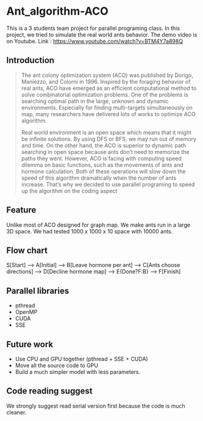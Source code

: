 

# Ant_algorithm-ACO
This is a 3 students team project for parallel programing class. In this project, we tried to simulate the real world ants behavior. 
The demo video is on Youtube. Link : https://www.youtube.com/watch?v=BTM4Y7a898Q

## Introduction
>  The ant colony optimization system (ACO) was published by Dorigo, Maniezzo, and Colorni in 1996. Inspired by the foraging behavior of real ants, ACO have emerged as an efficient computational method to solve combinatorial optimization problems. One of the problems is searching optimal path in the large, unknown and dynamic environments. Especially for finding multi-targets simultaneously on map, many researchers have delivered lots of works to optimize ACO algorithm.  
>    
>  Real world environment is an open space which means that it might be infinite solutions. By using DFS or BFS, we may run out of memory and time. On the other hand, the ACO is superior to dynamic path searching in open space because ants don’t need to memorize the paths they went. However, ACO is facing with computing speed dilemma on basic functions, such as the movements of ants and hormone calculation. Both of these operations will slow down the speed of this algorithm dramatically when the number of ants increase. That’s why we decided to use parallel programing to speed up the algorithm on the coding aspect
  
## Feature  
Unlike most of ACO designed for graph map. We make ants run in a large 3D space. We had tested 1000 x 1000 x 10 space with 10000 ants.  
  
## Flow chart  
S[Start] --> A[Initial]
--> B[Leave hormone per ant] --> C[Ants choose directions] --> D[Decline hormone map]
--> E{Done?F:B} --> F[Finish]
  
## Parallel libraries
* pthread
* OpenMP
* CUDA
* SSE

## Future work
* Use CPU and GPU together (pthread + SSE + CUDA)
* Move all the source code to GPU
* Build a much simpler model with less parameters.

## Code reading suggest  
We strongly suggest read serial version first because the code is much cleaner.  
